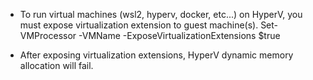 - To run virtual machines (wsl2, hyperv, docker, etc...) on HyperV, you must expose virtualization extension to guest machine(s).
Set-VMProcessor -VMName <VMName> -ExposeVirtualizationExtensions $true
* After exposing virtualization extensions, HyperV dynamic memory allocation will fail.
